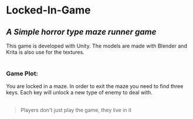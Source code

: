 # Locked-In-Game

## *A Simple horror type maze runner game*

This game is developed with Unity. The models are made with Blender and Krita is also use for the textures.<br/>
<br/>


### Game Plot:

  You are locked in a maze. In order to exit the maze you need to find three keys. Each key will unlock a new type of enemy to deal with.<br/>
<br/>

> Players don't just play the game, they live in it
